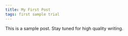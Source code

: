 ```yaml
---
title: My First Post
tags: first sample trial
---
```


This is a sample post. Stay tuned for high quality writing.